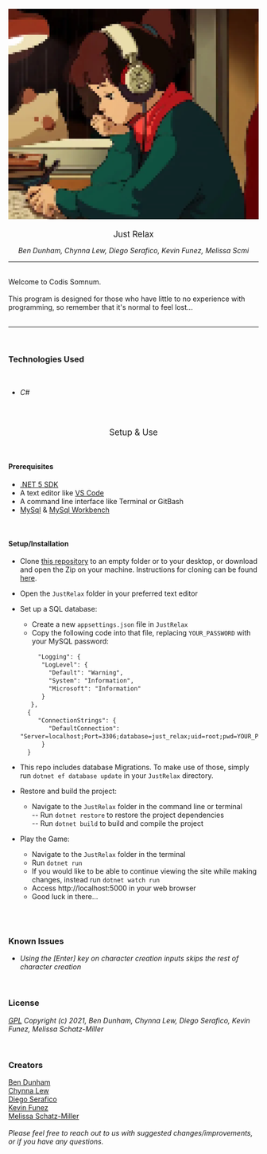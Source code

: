 <p align="center">
<img src="JustRelax/wwwroot/assets/lofiGirl.png" width="550" style="border-radius=50%;" /><br/><br />
<big>Just Relax</big>
</p>
<p align="center">
<i>Ben Dunham, Chynna Lew, Diego Serafico, Kevin Funez, Melissa Scmi</i>
<br/>

------------------------------

<br/>
Welcome to Codis Somnum.
<br /><br />
This program is designed for those who have little to no experience with programming, so remember that it's normal to feel lost...<br/><br />

------------------------------

<br/>

### Technologies Used

<br />

* _C#_


<br />
<br />

<p align="center">
<big>Setup & Use</big>
</p>
<br />

#### Prerequisites

- [.NET 5 SDK](https://dotnet.microsoft.com/download/dotnet/5.0)
- A text editor like [VS Code](https://code.visualstudio.com/)
- A command line interface like Terminal or GitBash
- [MySql](https://dev.mysql.com/downloads/file/?id=484914) & [MySql Workbench](https://www.mysql.com/products/workbench/)

<br/>

#### Setup/Installation

* Clone [this repository](https://github.com/tigertiger/JustRelax) to an empty folder or to your desktop, or download and open the Zip on your machine. Instructions for cloning can be found [here](https://docs.github.com/en/github/creating-cloning-and-archiving-repositories/cloning-a-repository-from-github/cloning-a-repository).
* Open the ```JustRelax``` folder in your preferred text editor
* Set up a SQL database:
   - Create a new `appsettings.json` file in ```JustRelax```
   - Copy the following code into that file, replacing `YOUR_PASSWORD` with your MySQL password:
   ```
        "Logging": {
         "LogLevel": {
           "Default": "Warning",
           "System": "Information",
           "Microsoft": "Information"
         }
      },
     {
        "ConnectionStrings": {
           "DefaultConnection": "Server=localhost;Port=3306;database=just_relax;uid=root;pwd=YOUR_PASSWORD;"
         }
     }
   ```
* This repo includes database Migrations. To make use of those, simply run ```dotnet ef database update``` in your ```JustRelax``` directory.

* Restore and build the project:
  - Navigate to the ```JustRelax``` folder in the command line or terminal  
    -- Run ```dotnet restore``` to restore the project dependencies  
    -- Run ```dotnet build``` to build and compile the project

* Play the Game:
  - Navigate to the ```JustRelax``` folder in the terminal
  - Run ```dotnet run``` 
  - If you would like to be able to continue viewing the site while making changes, instead run ```dotnet watch run```
  - Access http://localhost:5000 in your web browser
  - Good luck in there...

<br />
<br />

### Known Issues
* _Using the [Enter] key on character creation inputs skips the rest of character creation_

<br />

### License

_[GPL](https://opensource.org/licenses/gpl-license)_
_Copyright (c) 2021, Ben Dunham, Chynna Lew, Diego Serafico, Kevin Funez, Melissa Schatz-Miller_

<Br />

### Creators  

[Ben Dunham](https://github.com/bendunhampdx)  
[Chynna Lew](https://github.com/chynnalew)  
[Diego Serafico](https://github.com/DiegoSerafico)   
[Kevin Funez](https://github.com/KevinFunez5)  
[Melissa Schatz-Miller](https://github.com/tigertiger)  <br ><br />
_Please feel free to reach out to us with suggested changes/improvements, or if you have any questions._